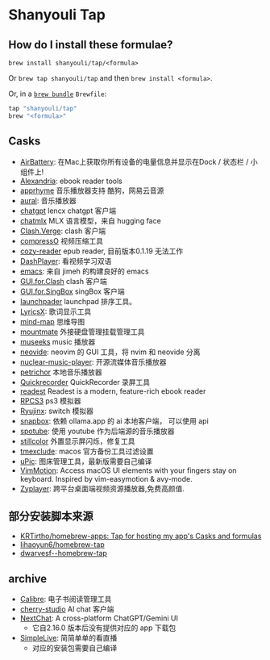 # Shanyouli Tap

## How do I install these formulae?

`brew install shanyouli/tap/<formula>`

Or `brew tap shanyouli/tap` and then `brew install <formula>`.

Or, in a [`brew bundle`](https://github.com/Homebrew/homebrew-bundle) `Brewfile`:

```ruby
tap "shanyouli/tap"
brew "<formula>"
```

## Casks

+ [AirBattery](https://github.com/lihaoyun6/AirBattery): 在Mac上获取你所有设备的电量信息并显示在Dock / 状态栏 / 小组件上! 
+ [Alexandria](https://github.com/btpf/Alexandria): ebook reader tools
+ [apprhyme](https://github.com/canxin121/app_rhyme) 音乐播放器支持 酷狗，网易云音源
+ [aural](https://github.com/kartik-venugopal/aural-player): 音乐播放器
+ [chatgpt](https://github.com/lencx/ChatGPT) lencx chatgpt 客户端
+ [chatmlx](https://github.com/johnmai-dev/ChatMLX) MLX 语言模型，来自 hugging face
+ [Clash.Verge](https://github.com/clash-verge-rev/clash-verge-rev): clash 客户端
+ [compressO](https://github.com/codeforreal1/compressO) 视频压缩工具
+ [cozy-reader](https://github.com/srsng/cozy-reader) epub reader, 目前版本0.1.19 无法工作
+ [DashPlayer](https://github.com/solidSpoon/DashPlayer): 看视频学习双语
+ [emacs](https://github.com/jimeh/emacs-builds): 来自 jimeh 的构建良好的 emacs
+ [GUI.for.Clash](https://github.com/GUI-for-Cores/GUI.for.Clash) clash 客户端
+ [GUI.for.SingBox](https://github.com/GUI-for-Cores/GUI.for.SingBox) singBox 客户端
+ [launchpader](https://github.com/Molay/LaunchPadder) launchpad 排序工具。
+ [LyricsX](https://github.com/MxIris-LyricsX-Project/LyricsX): 歌词显示工具
+ [mind-map](https://github.com/wanglin2/mind-map) 思维导图
+ [mountmate](https://homielab.com/page/mountmate) 外接硬盘管理挂载管理工具
+ [museeks](https://museeks.io/) music 播放器
+ [neovide](https://github.com/neovide/neovide): neovim 的 GUI 工具，将 nvim 和 neovide 分离
+ [nuclear-music-player](https://nuclearplayer.com/): 开源流媒体音乐播放器
+ [petrichor](https://github.com/kushalpandya/Petrichor) 本地音乐播放器
+ [Quickrecorder](https://github.com/lihaoyun6/QuickRecorder) QuickRecorder 录屏工具
+ [readest](https://github.com/readest/readest) Readest is a modern, feature-rich ebook reader
+ [RPCS3](https://rpcs3.net/) ps3 模拟器
+ [Ryujinx](https://ryujinx.org/): switch 模拟器
+ [snapbox](https://snapbox.app/): 依赖 ollama.app 的 ai 本地客户端， 可以使用 api
+ [spotube](https://github.com/KRTirtho/spotube): 使用 youtube 作为后端源的音乐播放器
+ [stillcolor](https://github.com/aiaf/Stillcolor) 外置显示屏闪烁，修复工具
+ [tmexclude](https://github.com/PhotonQuantum/tmexclude): macos 官方备份工具过滤设置
+ [uPic](https://github.com/gee1k/uPic): 图床管理工具，最新版需要自己编译
+ [VimMotion](https://github.com/dwarvesf/VimMotionApp): Access macOS UI elements with your fingers stay on keyboard. Inspired by vim-easymotion & avy-mode. 
+ [Zyplayer](https://github.com/Hiram-Wong/ZyPlayer): 跨平台桌面端视频资源播放器,免费高颜值. 

## 部分安装脚本来源

+ [KRTirtho/homebrew-apps: Tap for hosting my app's Casks and formulas](https://github.com/KRTirtho/homebrew-apps/tree/main)
+ [lihaoyun6/homebrew-tap](https://github.com/lihaoyun6/homebrew-tap/tree/master)
+ [dwarvesf--homebrew-tap](https://github.com/dwarvesf/homebrew-tap)

## archive
+ [Calibre](https://calibre-ebook.com/dist/osx): 电子书阅读管理工具
+ [cherry-studio](https://github.com/kangfenmao/cherry-studio) AI chat 客户端
+ [NextChat](https://github.com/ChatGPTNextWeb/ChatGPT-Next-Web): A cross-platform ChatGPT/Gemini UI 
  - 它自2.16.0 版本后没有提供对应的 app 下载包
+ [SimpleLive](https://github.com/xiaoyaocz/dart_simple_live): 简简单单的看直播
  - 对应的安装包需要自己编译
